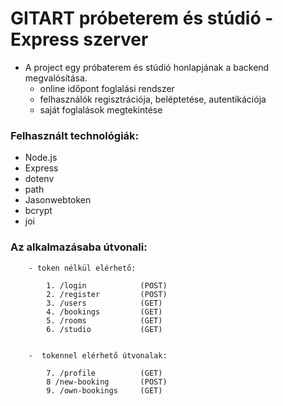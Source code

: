 # GITART próbeterem és stúdió - Express szerver 

- A project egy próbaterem és stúdió honlapjának a backend megvalósítása.
    - online időpont foglalási rendszer
    - felhasználók regisztrációja, beléptetése, autentikációja
    - saját foglalások megtekintése

### Felhasznált technológiák:

- Node.js 
- Express  
- dotenv 
- path
- Jasonwebtoken
- bcrypt
- joi 



### Az alkalmazásaba útvonali:

        - token nélkül elérhető:
        
            1. /login            (POST)             
            2. /register         (POST)
            3. /users            (GET)
            4. /bookings         (GET)
            5. /rooms            (GET)
            6. /studio           (GET)
        

        -  tokennel elérhető útvonalak:

            7. /profile          (GET)
            8 /new-booking       (POST)
            9. /own-bookings     (GET)
        
    

   



